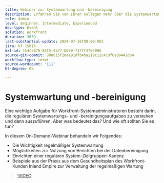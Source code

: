 ```yaml
---
title: Webinar zur Systemwartung und -bereinigung
description: Erfahren Sie von Ihren Kollegen mehr über die Systemwartung in Workfront. In unserem On-Demand-Webinar erfahren Sie, wie wichtig regelmäßige Wartungen, die Nutzung von Berichten und realen Beispielen aus dem Inland Empire Health Plan sind.
role: Admin
level: Beginner, Intermediate, Experienced
doc-type: Event
solution: Workfront
duration: 3639
last-substantial-update: 2024-07-16T00:00:00Z
jira: KT-15815
exl-id: 454c5870-84f5-4a77-bb99-717ff47e4090
source-git-commit: 088615f28aa91dfd4ba119c11c4c9f8a89441d84
workflow-type: tm+mt
source-wordcount: '111'
ht-degree: 0%

---
```


# Systemwartung und -bereinigung

Eine wichtige Aufgabe für Workfront-Systemadministratoren besteht darin, die regulären Systemwartungs- und -bereinigungsaufgaben zu verstehen und dann auszuführen. Aber was bedeutet das? Und wie oft sollten Sie es tun?

In diesem On-Demand-Webinar behandeln wir Folgendes:

* Die Wichtigkeit regelmäßiger Systemwartung
* Möglichkeiten zur Nutzung von Berichten bei der Datenbereinigung
* Einrichten einer regulären System-Zielgruppen-Kadenz
* Beispiele aus der Praxis aus dem Gesundheitsplan des Workfront-Kunden Inland Empire zur Verwaltung der regelmäßigen Wartung

>[!VIDEO](https://video.tv.adobe.com/v/3431009/?learn=on)
